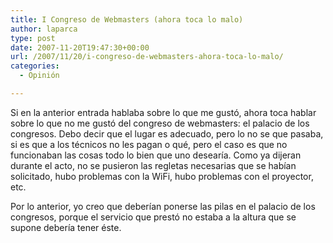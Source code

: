 ```yaml
---
title: I Congreso de Webmasters (ahora toca lo malo)
author: laparca
type: post
date: 2007-11-20T19:47:30+00:00
url: /2007/11/20/i-congreso-de-webmasters-ahora-toca-lo-malo/
categories:
  - Opinión

---
```

Si en la anterior entrada hablaba sobre lo que me gustó, ahora toca hablar sobre lo que no me gustó del congreso de webmasters: el palacio de los congresos. Debo decir que el lugar es adecuado, pero lo no se que pasaba, si es que a los técnicos no les pagan o qué, pero el caso es que no funcionaban las cosas todo lo bien que uno desearía. Como ya dijeran durante el acto, no se pusieron las regletas necesarias que se habían solicitado, hubo problemas con la WiFi, hubo problemas con el proyector, etc.

Por lo anterior, yo creo que deberían ponerse las pilas en el palacio de los congresos, porque el servicio que prestó no estaba a la altura que se supone debería tener éste.